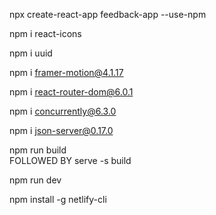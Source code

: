 <!-- --use npm overides yarn -->
npx create-react-app feedback-app --use-npm

npm i react-icons
<!-- generates unique ids -->
npm i uuid
<!-- animation -->
npm i framer-motion@4.1.17

npm i react-router-dom@6.0.1

npm i concurrently@6.3.0

npm i json-server@0.17.0

npm run build   
 FOLLOWED BY
serve -s build

<!-- CONCURRENTLY STARTED WITH... -->
npm run dev

<!-- Installed netlify to deploy -->
npm install -g netlify-cli
